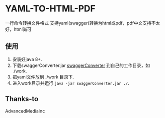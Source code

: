 # YAML-TO-HTML-PDF
一行命令转换文件格式  支持yaml(swagger)转换为html或pdf，pdf中文支持不太好，html尚可

## 使用
1. 安装好java 8+.
3. 下载swaggerConverter.jar  [swaggerConverter](https://github.com/AdvancedMediaInc/swaggerConverter/releases)   到自己的工作目录，如 ./work.
2. 把yaml文件放到 ./work 目录下.
4. 进入work目录并运行 `java -jar swaggerConverter.jar ./`.  


## Thanks-to
AdvancedMediaInc

